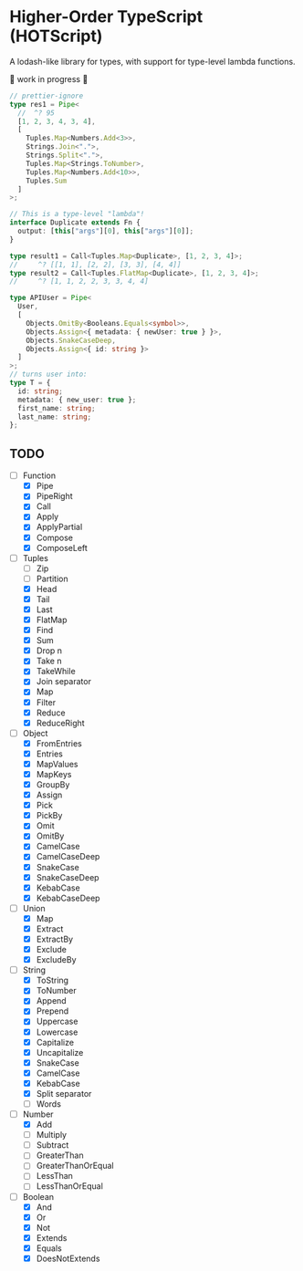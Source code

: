 # Higher-Order TypeScript (HOTScript)

A lodash-like library for types, with support for type-level lambda functions.

🚧 work in progress 🚧

```ts
// prettier-ignore
type res1 = Pipe<
  //  ^? 95
  [1, 2, 3, 4, 3, 4],
  [
    Tuples.Map<Numbers.Add<3>>,
    Strings.Join<".">,
    Strings.Split<".">,
    Tuples.Map<Strings.ToNumber>,
    Tuples.Map<Numbers.Add<10>>,
    Tuples.Sum
  ]
>;

// This is a type-level "lambda"!
interface Duplicate extends Fn {
  output: [this["args"][0], this["args"][0]];
}

type result1 = Call<Tuples.Map<Duplicate>, [1, 2, 3, 4]>;
//     ^? [[1, 1], [2, 2], [3, 3], [4, 4]]
type result2 = Call<Tuples.FlatMap<Duplicate>, [1, 2, 3, 4]>;
//     ^? [1, 1, 2, 2, 3, 3, 4, 4]

type APIUser = Pipe<
  User,
  [
    Objects.OmitBy<Booleans.Equals<symbol>>,
    Objects.Assign<{ metadata: { newUser: true } }>,
    Objects.SnakeCaseDeep,
    Objects.Assign<{ id: string }>
  ]
>;
// turns user into:
type T = {
  id: string;
  metadata: { new_user: true };
  first_name: string;
  last_name: string;
};
```

## TODO

- [ ] Function
  - [x] Pipe
  - [x] PipeRight
  - [x] Call
  - [x] Apply
  - [x] ApplyPartial
  - [x] Compose
  - [x] ComposeLeft
- [ ] Tuples
  - [ ] Zip
  - [ ] Partition
  - [x] Head
  - [x] Tail
  - [x] Last
  - [x] FlatMap
  - [x] Find
  - [x] Sum
  - [x] Drop n
  - [x] Take n
  - [x] TakeWhile
  - [x] Join separator
  - [x] Map
  - [x] Filter
  - [x] Reduce
  - [x] ReduceRight
- [ ] Object
  - [x] FromEntries
  - [x] Entries
  - [x] MapValues
  - [x] MapKeys
  - [x] GroupBy
  - [x] Assign
  - [x] Pick
  - [x] PickBy
  - [x] Omit
  - [x] OmitBy
  - [x] CamelCase
  - [x] CamelCaseDeep
  - [x] SnakeCase
  - [x] SnakeCaseDeep
  - [x] KebabCase
  - [x] KebabCaseDeep
- [ ] Union
  - [x] Map
  - [x] Extract
  - [x] ExtractBy
  - [x] Exclude
  - [x] ExcludeBy
- [ ] String
  - [x] ToString
  - [x] ToNumber
  - [x] Append
  - [x] Prepend
  - [x] Uppercase
  - [x] Lowercase
  - [x] Capitalize
  - [x] Uncapitalize
  - [x] SnakeCase
  - [x] CamelCase
  - [x] KebabCase
  - [x] Split separator
  - [ ] Words
- [ ] Number
  - [x] Add
  - [ ] Multiply
  - [ ] Subtract
  - [ ] GreaterThan
  - [ ] GreaterThanOrEqual
  - [ ] LessThan
  - [ ] LessThanOrEqual
- [ ] Boolean
  - [x] And
  - [x] Or
  - [x] Not
  - [x] Extends
  - [x] Equals
  - [x] DoesNotExtends
